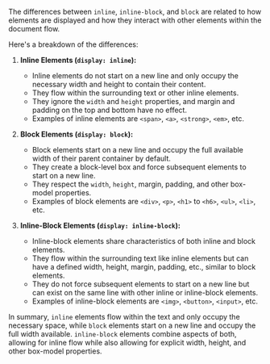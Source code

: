 The differences between `inline`, `inline-block`, and `block` are related to how elements are displayed and how they interact with other elements within the document flow.

Here's a breakdown of the differences:

1. **Inline Elements (`display: inline`):**
   - Inline elements do not start on a new line and only occupy the necessary width and height to contain their content.
   - They flow within the surrounding text or other inline elements.
   - They ignore the `width` and `height` properties, and margin and padding on the top and bottom have no effect.
   - Examples of inline elements are `<span>`, `<a>`, `<strong>`, `<em>`, etc.

2. **Block Elements (`display: block`):**
   - Block elements start on a new line and occupy the full available width of their parent container by default.
   - They create a block-level box and force subsequent elements to start on a new line.
   - They respect the `width`, `height`, margin, padding, and other box-model properties.
   - Examples of block elements are `<div>`, `<p>`, `<h1>` to `<h6>`, `<ul>`, `<li>`, etc.

3. **Inline-Block Elements (`display: inline-block`):**
   - Inline-block elements share characteristics of both inline and block elements.
   - They flow within the surrounding text like inline elements but can have a defined width, height, margin, padding, etc., similar to block elements.
   - They do not force subsequent elements to start on a new line but can exist on the same line with other inline or inline-block elements.
   - Examples of inline-block elements are `<img>`, `<button>`, `<input>`, etc.

In summary, `inline` elements flow within the text and only occupy the necessary space, while `block` elements start on a new line and occupy the full width available. `inline-block` elements combine aspects of both, allowing for inline flow while also allowing for explicit width, height, and other box-model properties.